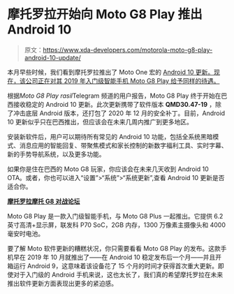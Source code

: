 # 摩托罗拉开始向 Moto G8 Play 推出 Android 10

> 原文：<https://www.xda-developers.com/motorola-moto-g8-play-android-10-update/>

本月早些时候，我们看到摩托罗拉推出了 Moto One 宏的 [Android 10 更新。现在，该公司正在对其 2019 年入门级智能手机 Moto G8 Play 给予同样的待遇。](https://www.xda-developers.com/motorola-rolls-out-android-11-moto-g-pro-android-10-motorola-one-macro/)

根据*Moto G8 Play rasil*Telegram 频道的用户报告，Moto G8 Play 终于开始在巴西接收稳定的 Android 10 更新。此次更新携带了软件版本 **QMD30.47-19** ，除了冲击底层 Android 版本，还打包了 2020 年 12 月的安全补丁。目前，Android 10 更新似乎只在巴西推出，但应该会在未来几周内推广到更多地区。

安装新软件后，用户可以期待所有常见的 Android 10 功能，包括全系统黑暗模式、消息应用的智能回复、带聚焦模式和家长控制的新数字福利工具、实时字幕、新的手势导航系统，以及更多功能。

如果你是住在巴西的 Moto G8 玩家，你应该会在未来几天收到 Android 10 OTA。或者，你也可以进入“设置”>“系统”>“系统更新”,查看 Android 10 更新是否适合你。

**[摩托罗拉摩托 G8 对战论坛](https://forum.xda-developers.com/c/moto-g8-play.9561/)**

Moto G8 Play 是一款入门级智能手机，与 Moto G8 Plus 一起推出。它提供 6.2 英寸高清+显示屏，联发科 P70 SoC，2GB 内存，1300 万像素主摄像头和 4000 毫安时电池。

要了解 Moto 软件更新的糟糕状况，你只需要看看 Moto G8 Play 的发布。这款手机早在 2019 年 10 月就推出了——在 Android 10 稳定发布后一个月——并且开箱运行 Android 9，这意味着该设备花了 15 个月的时间才获得首次重大更新。即使对于入门级的 Android 手机来说，这也太长了，我们真的希望摩托罗拉在未来推出软件更新方面表现出更多的紧迫感。